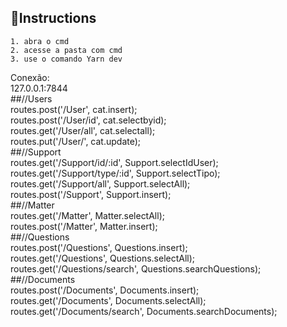 ## 🎇Instructions


```
1. abra o cmd  
2. acesse a pasta com cmd  
3. use o comando Yarn dev  
```
     
Conexão:  
127.0.0.1:7844  
##//Users  
routes.post('/User', cat.insert);  
routes.post('/User/id', cat.selectbyid);  
routes.get('/User/all', cat.selectall);  
routes.put('/User/', cat.update);  
##//Support  
routes.get('/Support/id/:id', Support.selectIdUser);  
routes.get('/Support/type/:id', Support.selectTipo);  
routes.get('/Support/all', Support.selectAll);  
routes.post('/Support', Support.insert);  
##//Matter  
routes.get('/Matter', Matter.selectAll);  
routes.post('/Matter', Matter.insert);  
##//Questions  
routes.post('/Questions', Questions.insert);  
routes.get('/Questions', Questions.selectAll);    
routes.get('/Questions/search', Questions.searchQuestions);  
##//Documents  
routes.post('/Documents', Documents.insert);  
routes.get('/Documents', Documents.selectAll);  
routes.get('/Documents/search', Documents.searchDocuments);  
